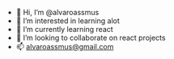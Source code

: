 - 👋 Hi, I’m @alvaroassmus
- 👀 I’m interested in learning alot
- 🌱 I’m currently learning react
- 💞️ I’m looking to collaborate on react projects
- 📫 alvaroassmus@gmail.com

<!---
alvaroassmus/alvaroassmus is a ✨ special ✨ repository because its `README.md` (this file) appears on your GitHub profile.
You can click the Preview link to take a look at your changes.
--->

